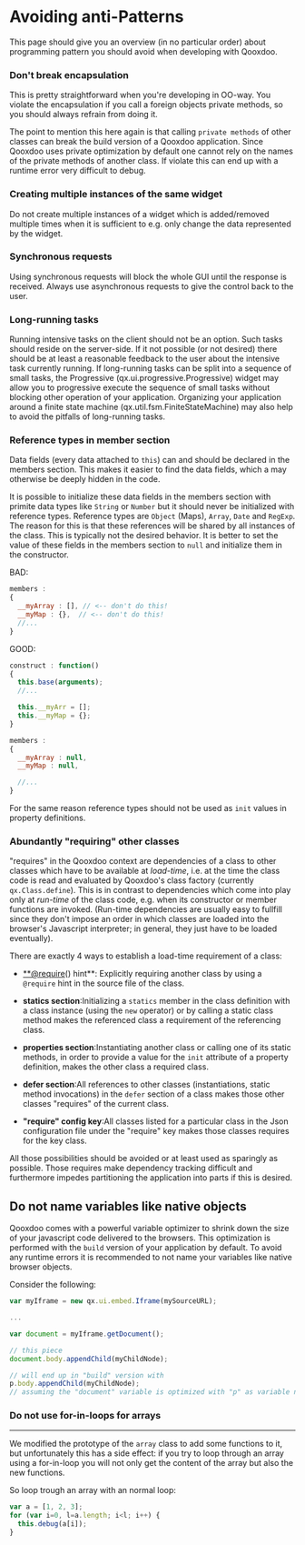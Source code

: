 # Avoiding anti-Patterns

This page should give you an overview (in no particular order) about programming
pattern you should avoid when developing with Qooxdoo.

### Don't break encapsulation

This is pretty straightforward when you're developing in OO-way. You violate the
encapsulation if you call a foreign objects private methods, so you should
always refrain from doing it.

The point to mention this here again is that calling `private methods` of other
classes can break the build version of a Qooxdoo application. Since Qooxdoo uses
private optimization by default one cannot rely on the names of the private
methods of another class. If violate this can end up with a runtime error very
difficult to debug.

### Creating multiple instances of the same widget

Do not create multiple instances of a widget which is added/removed multiple
times when it is sufficient to e.g. only change the data represented by the
widget.

### Synchronous requests

Using synchronous requests will block the whole GUI until the response is
received. Always use asynchronous requests to give the control back to the user.

### Long-running tasks

Running intensive tasks on the client should not be an option. Such tasks should
reside on the server-side. If it not possible (or not desired) there should be
at least a reasonable feedback to the user about the intensive task currently
running. If long-running tasks can be split into a sequence of small tasks, the
Progressive (qx.ui.progressive.Progressive) widget may allow you to progressive
execute the sequence of small tasks without blocking other operation of your
application. Organizing your application around a finite state machine
(qx.util.fsm.FiniteStateMachine) may also help to avoid the pitfalls of
long-running tasks.

### Reference types in member section

Data fields (every data attached to `this`) can and should be declared in the
members section. This makes it easier to find the data fields, which a may
otherwise be deeply hidden in the code.

It is possible to initialize these data fields in the members section with
primite data types like `String` or `Number` but it should never be initialized
with reference types. Reference types are `Object` (Maps), `Array`, `Date` and
`RegExp`. The reason for this is that these references will be shared by all
instances of the class. This is typically not the desired behavior. It is better
to set the value of these fields in the members section to `null` and initialize
them in the constructor.

BAD:

```javascript
members :
{
  __myArray : [], // <-- don't do this!
  __myMap : {},  // <-- don't do this!
  //...
}
```

GOOD:

```javascript
construct : function()
{
  this.base(arguments);
  //...

  this.__myArr = [];
  this.__myMap = {};
}

members :
{
  __myArray : null,
  __myMap : null,

  //...
}
```

For the same reason reference types should not be used as `init` values in
property definitions.

### Abundantly "requiring" other classes

"requires" in the Qooxdoo context are dependencies of a class to other classes
which have to be available at _load-time_, i.e. at the time the class code is
read and evaluated by Qooxdoo's class factory (currently `qx.Class.define`).
This is in contrast to dependencies which come into play only at _run-time_ of
the class code, e.g. when its constructor or member functions are invoked.
(Run-time dependencies are usually easy to fullfill since they don't impose an
order in which classes are loaded into the browser's Javascript interpreter; in
general, they just have to be loaded eventually).

There are exactly 4 ways to establish a load-time requirement of a class:

- [\*\*@require](mailto:**@require)() hint\*\*: Explicitly requiring another
  class by using a `@require` hint in the source file of the class.

- **statics section**:Initializing a `statics` member in the class definition
  with a class instance (using the `new` operator) or by calling a static class
  method makes the referenced class a requirement of the referencing class.

- **properties section**:Instantiating another class or calling one of its
  static methods, in order to provide a value for the `init` attribute of a
  property definition, makes the other class a required class.

- **defer section**:All references to other classes (instantiations, static
  method invocations) in the `defer` section of a class makes those other
  classes "requires" of the current class.

- **"require" config key**:All classes listed for a particular class in the
  Json configuration file under the "require" key makes those classes
  requires for the key class.

All those possibilities should be avoided or at least used as sparingly as
possible. Those requires make dependency tracking difficult and furthermore
impedes partitioning the application into parts if this is desired.

## Do not name variables like native objects

Qooxdoo comes with a powerful variable optimizer to shrink down the size of your
javascript code delivered to the browsers. This optimization is performed with
the `build` version of your application by default. To avoid any runtime errors
it is recommended to not name your variables like native browser objects.

Consider the following:

```javascript
var myIframe = new qx.ui.embed.Iframe(mySourceURL);

...

var document = myIframe.getDocument();

// this piece
document.body.appendChild(myChildNode);

// will end up in "build" version with
p.body.appendChild(myChildNode);
// assuming the "document" variable is optimized with "p" as variable name
```

### Do not use for-in-loops for arrays

---

We modified the prototype of the `array` class to add some functions to it, but
unfortunately this has a side effect: if you try to loop through an array using
a for-in-loop you will not only get the content of the array but also the new
functions.

So loop trough an array with an normal loop:

```javascript
var a = [1, 2, 3];
for (var i=0, l=a.length; i<l; i++) {
  this.debug(a[i]);
}
```

```
